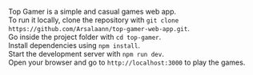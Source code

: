 Top Gamer is a simple and casual games web app.  
To run it locally, clone the repository with `git clone https://github.com/Arsalaann/top-gamer-web-app.git`.  
Go inside the project folder with `cd top-gamer`.  
Install dependencies using `npm install`.  
Start the development server with `npm run dev`.  
Open your browser and go to `http://localhost:3000` to play the games.


